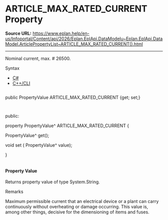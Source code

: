 # ARTICLE_MAX_RATED_CURRENT Property

**Source URL:** https://www.eplan.help/en-us/Infoportal/Content/api/2026/Eplan.EplApi.DataModelu~Eplan.EplApi.DataModel.ArticlePropertyList~ARTICLE_MAX_RATED_CURRENT().html

---

Nominal current, max. # 26500.

Syntax

- [C#](#i-syntax-CS)
- [C++/CLI](#i-syntax-CPP2005)

```
```
public PropertyValue ARTICLE_MAX_RATED_CURRENT {get; set;}
```
```

```
```
public:

property PropertyValue^ ARTICLE_MAX_RATED_CURRENT {

   PropertyValue^ get();

   void set (    PropertyValue^ value);

}
```
```

#### Property Value

Returns property value of type System.String.

Remarks

Maximum permissible current that an electrical device or a plant can carry continuously without overheating or damage occurring. This value is, among other things, decisive for the dimensioning of items and fuses.

